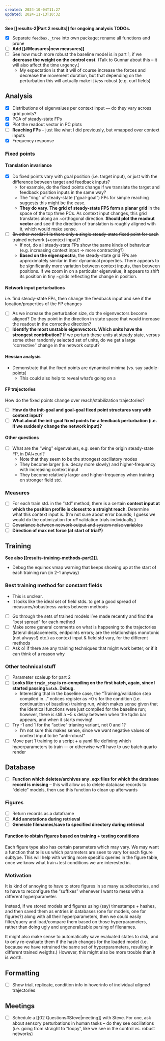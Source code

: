```yaml
---
created: 2024-10-04T11:27
updated: 2024-11-13T10:32
---
```

**See [[results-2|Part 2 results]] for ongoing analysis TODOs.**

- [x] Separate `feedbax._tree` into own package; rename all functions and prune
- [ ] **Add [[#Measures|new measures]]**
- [ ] See how much more robust the baseline model is in part 1, if we **decrease the weight on the control cost**. (Talk to Gunnar about this – it will also affect the time urgency.)
	- My expectation is that it will of course increase the forces and decrease the movement duration, but that depending on the perturbation this will actually make it *less* robust (e.g. curl fields)

## Analysis

- [x] Distributions of eigenvalues per context input — do they vary across grid points?
- [x] PCA of steady-state FPs
- [x] Plot the readout vector in PC plots
- [ ] **Reaching FPs** – just like what I did previously, but vmapped over context inputs
- [x] Frequency response

### Fixed points
#### Translation invariance

- [x] Do fixed points vary with goal position (i.e. target input), or just with the difference between target and feedback inputs?
	- for example, do the fixed points change if we translate the target and feedback position inputs in the same way?
	- The “ring” of steady-state (“goal-goal”) FPs for simple reaching suggests this might be the case. 
	- **They do vary. The grid of steady-state FPS form a planar grid** in the space of the top three PCs. As context input changes, this grid translates along an ~orthogonal direction. **Should plot the readout vector** and see if the direction of translation is roughly aligned with it, which would make sense. 
- [ ] ~~(In other words?:) Is there only a single steady-state fixed point for each trained network (+context input)?~~
	- If not, do all steady-state FPs show the same kinds of behaviour (e.g. increasing context input → more contracting?)
	- **Based on the eigenspectra**, the steady-state grid FPs are approximately similar in their dynamical properties. There appears to be significantly more variation between context inputs, than between positions. If we zoom in on a particular eigenvalue, it appears to shift its position in tiny ~grids reflecting the change in position.

#### Network input perturbations

i.e. find steady-state FPs, then change the feedback input and see if the location/properties of the FP changes

- [ ] As we increase the perturbation size, do the eigenvectors become aligned? Do they point in the direction in state space that would increase the readout in the corrective direction?
- [ ] **Identify the most unstable eigenvectors. Which units have the strongest contribution?** If we perturb these units at steady state, versus some other randomly selected set of units, do we get a large “corrective” change in the network output?

#### Hessian analysis

- Demonstrate that the fixed points are dynamical minima (vs. say saddle-points)
	- This could also help to reveal what’s going on a 

#### FP trajectories

How do the fixed points change over reach/stabilization trajectories? 

- [ ] **How do the init-goal and goal-goal fixed point structures vary with context input?**
- [ ] **What about the init-goal fixed points for a feedback perturbation (i.e. if we suddenly change the network input)?**

#### Other questions

- [ ] What are the “wing” eigenvalues, e.g. seen for the origin steady-state FP, in DAI+curl?
	- Note that they seem to be the strongest oscillatory modes
	- They become larger (i.e. decay more slowly) and higher-frequency with increasing context input 
	- They become relatively larger and higher-frequency when training on stronger field std.

### Measures

- [ ] For each train std. in the “std” method, there is a certain **context input at which the position profile is closest to a straight reach**. Determine what this context input is. (I’m not sure about error bounds; I guess we would do the optimization for *all* validation trials individually.)
- [ ] ~~Covariance between network output and system noise variables~~
- [ ] **Direction of max net force (at start of trial?)**

## Training

**See also [[results-training-methods-part2]].**

- Debug the equinox vmap warning that keeps showing up at the start of each training run (in 2-1 anyway)

### Best training method for constant fields

- This is unclear. 
- It looks like the ideal set of field stds. to get a good spread of measures/robustness varies between methods
- [ ] Go through the sets of trained models I’ve made recently and find the “best spread” for each method
- [ ] Make some general comments on what is happening to the trajectories (lateral displacements, endpoints errors; are the relationships monotonic (not always!) etc.) as context input & field std vary, for the different methods
- [ ] Ask o1 if there are any training techniques that might work better, or if it can think of a reason why

### Other technical stuff

- [ ] Parameter scaleup for part 2
- [ ] **Looks like `train_step` is re-compiling on the first batch, again, since I started passing `batch`. Debug.**
	- Interesting that in the baseline case, the “Training/validation step compiled in…” notices register as ~0 s for the condition (i.e. continuation of baseline) training run, which makes sense given that the identical functions were just compiled for the baseline run; however, there is still a ~5 s delay between when the tqdm bar appears, and when it starts moving!
- [ ] Try -1 and 1 for the “active” trianing variant, not 0 and 1?
	- I’m not sure this makes sense, since we want negative values of context input to be “anti-robust”
- [ ] Move part 1 training to a script + a yaml file defining which hyperparameters to train — or otherwise we’ll have to use batch quarto render 

## Database

- [ ] **Function which deletes/archives any .eqx files for which the database record is missing** – this will allow us to delete database records to “delete” models, then use this function to clean up afterwards

### Figures

- [ ] Return records as a dataframe 
- [ ] **Add annotations during retrieval**
- [ ] **Generate filenames/save to specified directory during retrieval**

#### Function to obtain figures based on training + testing conditions

Each figure type also has certain parameters which may vary. We may want a function that tells us which parameters are seen to vary for each figure subtype. This will help with writing more specific queries in the figure table, once we know what train+test conditions we are interested in.

### Motivation

It is kind of annoying to have to store figures in so many subdirectories, and to have to reconfigure the “suffixes” whenever I want to mess with a different hyperparameter. 

Instead, if we stored models and figures using (say) timestamps + hashes, and then saved them as entries in databases (one for models, one for figures?) along with all their hyperparameters, then we could easily filter/query and load/compare them based on those hyperparameters, rather than doing ugly and ungeneralizable parsing of filenames.

It might also make sense to automatically save evaluated states to disk, and to only re-evaluate them if the hash changes for the loaded model (i.e. because we have retrained the same set of hyperparameters, resulting in different trained weigths.) However, this might also be more trouble than it is worth.

## Formatting

- [ ] Show trial, replicate, condition info in hoverinfo of individual *aligned* trajectories

## Meetings

- [ ] Schedule a [[02 Questions#Steve|meeting]] with Steve. For one, ask about sensory perturbations in human tasks – do they see oscillations (i.e. going from straight to “loopy”, like we see in the control vs. robust networks)

